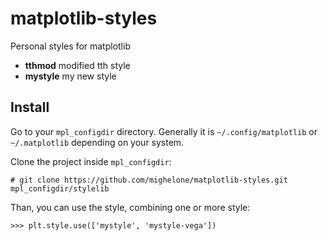 # matplotlib-styles
Personal styles for matplotlib

* **tthmod** modified tth style
* **mystyle** my new style

## Install

Go to your `mpl_configdir` directory. Generally it is `~/.config/matplotlib` or `~/.matplotlib` depending on your system.

Clone the project inside `mpl_configdir`:

```
# git clone https://github.com/mighelone/matplotlib-styles.git mpl_configdir/stylelib
```

Than, you can use the style, combining one or more style:

```
>>> plt.style.use(['mystyle', 'mystyle-vega'])
```
